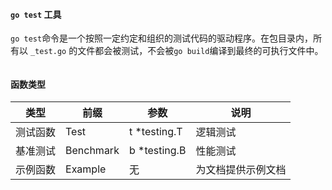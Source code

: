 #### `go test` 工具

`go test`命令是一个按照一定约定和组织的测试代码的驱动程序。在包目录内，所有以 `_test.go` 的文件都会被测试，不会被`go build`编译到最终的可执行文件中。

```shell

```

#### 函数类型

| 类型    | 前缀        | 参数           | 说明              |
|-------|-----------|--------------|-----------------|
| 测试函数  | Test      | t *testing.T | 逻辑测试            |
| 基准测试  | Benchmark | b *testing.B | 性能测试            |
| 示例函数  | Example   | 无            | 为文档提供示例文档       |
